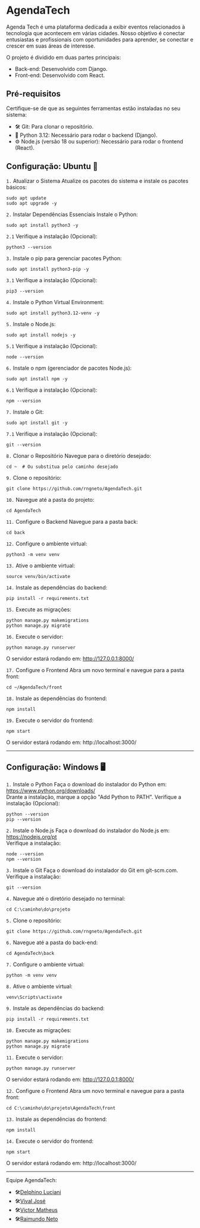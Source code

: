 # AgendaTech
Agenda Tech é uma plataforma dedicada a exibir eventos relacionados à tecnologia que acontecem em várias cidades.
Nosso objetivo é conectar entusiastas e profissionais com oportunidades para aprender, se conectar e crescer em suas áreas de interesse.

O projeto é dividido em duas partes principais:

- Back-end: Desenvolvido com Django.
- Front-end: Desenvolvido com React.

## Pré-requisitos
Certifique-se de que as seguintes ferramentas estão instaladas no seu sistema:

- 🛠️ Git: Para clonar o repositório.
- 🐍 Python 3.12: Necessário para rodar o backend (Django).
- ⚙️ Node.js (versão 18 ou superior): Necessário para rodar o frontend (React).

## Configuração: Ubuntu 🐧
`1.` Atualizar o Sistema
Atualize os pacotes do sistema e instale os pacotes básicos:

```
sudo apt update
sudo apt upgrade -y
```
`2.` Instalar Dependências Essenciais
Instale o Python:

```
sudo apt install python3 -y
```

`2.1` Verifique a instalação (Opcional):
```
python3 --version
```
`3.` Instale o pip para gerenciar pacotes Python:
```
sudo apt install python3-pip -y
```
`3.1` Verifique a instalação (Opcional):
```
pip3 --version
```
`4.` Instale o Python Virtual Environment:
```
sudo apt install python3.12-venv -y
```
`5.` Instale o Node.js:
```
sudo apt install nodejs -y
```
`5.1` Verifique a instalação (Opcional):
```
node --version
```
`6.` Instale o npm (gerenciador de pacotes Node.js):
```
sudo apt install npm -y
```
`6.1` Verifique a instalação (Opcional):
```
npm --version
```
`7.` Instale o Git:
```
sudo apt install git -y
```
`7.1` Verifique a instalação (Opcional):
```
git --version
```
`8.` Clonar o Repositório
Navegue para o diretório desejado:
```
cd ~  # Ou substitua pelo caminho desejado
```
`9.` Clone o repositório:
```
git clone https://github.com/rngneto/AgendaTech.git
```
`10.` Navegue até a pasta do projeto:
```
cd AgendaTech
```
`11.` Configure o Backend
Navegue para a pasta back:
```
cd back
```
`12.` Configure o ambiente virtual:
```
python3 -m venv venv
```
`13.` Ative o ambiente virtual:
```
source venv/bin/activate
```
`14.` Instale as dependências do backend:
```
pip install -r requirements.txt
```
`15.` Execute as migrações:
```
python manage.py makemigrations
python manage.py migrate
```
`16.` Execute o servidor:
```
python manage.py runserver
```
O servidor estará rodando em: http://127.0.0.1:8000/

`17.` Configure o Frontend
Abra um novo terminal e navegue para a pasta front:
```
cd ~/AgendaTech/front
```
`18.` Instale as dependências do frontend:
```
npm install
```
`19.` Execute o servidor do frontend:
```
npm start
```
O servidor estará rodando em: http://localhost:3000/

***

## Configuração: Windows 🖥️
`1.` Instale o Python
Faça o download do instalador do Python em: https://www.python.org/downloads/  
Drante a instalação, marque a opção "Add Python to PATH". Verifique a instalação (Opcional):
```
python --version
pip --version
```
`2.` Instale o Node.js
Faça o download do instalador do Node.js em: https://nodejs.org/pt   
Verifique a instalação:
```
node --version
npm --version
```
`3.` Instale o Git
Faça o download do instalador do Git em git-scm.com.
Verifique a instalação:
```
git --version
```
`4.` Navegue até o diretório desejado no terminal:
```
cd C:\caminho\do\projeto
```
`5.` Clone o repositório:
```
git clone https://github.com/rngneto/AgendaTech.git
```
`6.` Navegue até a pasta do back-end:
```
cd AgendaTech\back
```
`7.` Configure o ambiente virtual:
```
python -m venv venv
```
`8.` Ative o ambiente virtual:
```
venv\Scripts\activate
```
`9.` Instale as dependências do backend:
```
pip install -r requirements.txt
```
`10.` Execute as migrações:
```
python manage.py makemigrations
python manage.py migrate
```
`11.` Execute o servidor:
```
python manage.py runserver
```

O servidor estará rodando em: http://127.0.0.1:8000/

`12.` Configure o Frontend
Abra um novo terminal e navegue para a pasta front:
```
cd C:\caminho\do\projeto\AgendaTech\front
```
`13.` Instale as dependências do frontend:
```
npm install
```
`14.` Execute o servidor do frontend:
```
npm start
```
O servidor estará rodando em: http://localhost:3000/

***
Equipe AgendaTech:
- 🛠️[Delphino Luciani](https://github.com/dlpaf)
- 🛠️[Vival José](https://github.com/VivalJose) 
- 🛠️[Victor Matheus](https://github.com/Matheus21098)
- 🛠️[Raimundo Neto](https://github.com/rngneto)  
